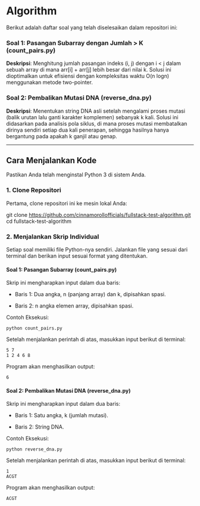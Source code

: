 # Algorithm


Berikut adalah daftar soal yang telah diselesaikan dalam repositori ini:

### Soal 1: Pasangan Subarray dengan Jumlah > K (count_pairs.py)
**Deskripsi**: Menghitung jumlah pasangan indeks (i, j) dengan i < j dalam sebuah array di mana arr[i] + arr[j] lebih besar dari nilai k. Solusi ini dioptimalkan untuk efisiensi dengan kompleksitas waktu O(n
logn) menggunakan metode two-pointer.

### Soal 2: Pembalikan Mutasi DNA (reverse_dna.py)
**Deskripsi**: Menentukan string DNA asli setelah mengalami proses mutasi (balik urutan lalu ganti karakter komplemen) sebanyak k kali. Solusi ini didasarkan pada analisis pola siklus, di mana proses mutasi membatalkan dirinya sendiri setiap dua kali penerapan, sehingga hasilnya hanya bergantung pada apakah k ganjil atau genap.


---
## Cara Menjalankan Kode
Pastikan Anda telah menginstal Python 3 di sistem Anda.

### 1. Clone Repositori
Pertama, clone repositori ini ke mesin lokal Anda:

git clone https://github.com/cinnamorollofficials/fullstack-test-algorithm.git
cd fullstack-test-algorithm

### 2. Menjalankan Skrip Individual
Setiap soal memiliki file Python-nya sendiri. Jalankan file yang sesuai dari terminal dan berikan input sesuai format yang ditentukan.

#### Soal 1: Pasangan Subarray (count_pairs.py)
Skrip ini mengharapkan input dalam dua baris:

- Baris 1: Dua angka, n (panjang array) dan k, dipisahkan spasi.

- Baris 2: n angka elemen array, dipisahkan spasi.

Contoh Eksekusi:
```
python count_pairs.py
```

Setelah menjalankan perintah di atas, masukkan input berikut di terminal:

```
5 7
1 2 4 6 8
```

Program akan menghasilkan output:
```
6
```

#### Soal 2: Pembalikan Mutasi DNA (reverse_dna.py)
Skrip ini mengharapkan input dalam dua baris:

- Baris 1: Satu angka, k (jumlah mutasi).

- Baris 2: String DNA.

Contoh Eksekusi:
```
python reverse_dna.py
```

Setelah menjalankan perintah di atas, masukkan input berikut di terminal:
```
1
ACGT
```
Program akan menghasilkan output:
```
ACGT
```